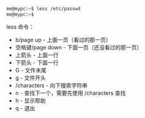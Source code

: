 ```bash
me@mypc:~$ less /etc/passwd
me@mypc:~$ 
```


less 命令：
- b/page up - 上面一页（看过的那一页）
- 空格键/page down - 下面一页（还没看过的那一页）
- 上箭头 - 上面一行
- 下箭头 - 下面一行
- G - 文件末尾
- g - 文件开头
- /characters - 向下搜索字符串
- n - 查找下一个，需要先使用 /characters 查找
- h - 显示帮助
- q - 退出
